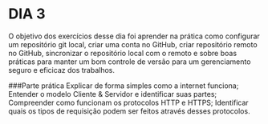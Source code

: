 # DIA 3

O objetivo dos exercícios desse dia foi aprender na prática como configurar um repositório git local, criar uma conta no GitHub, criar repositório remoto no GitHub, sincronizar o repositório local com o remoto e sobre boas práticas para manter um bom controle de versão para um gerenciamento seguro e eficicaz dos trabalhos.

###Parte prática
Explicar de forma simples como a internet funciona;
Entender o modelo Cliente & Servidor e identificar suas partes;
Compreender como funcionam os protocolos HTTP e HTTPS;
Identificar quais os tipos de requisição podem ser feitos através desses protocolos.


